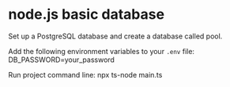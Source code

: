 # node.js basic database

Set up a PostgreSQL database and create a database called pool.

Add the following environment variables to your `.env` file:
DB_PASSWORD=your_password

Run project command line:
npx ts-node main.ts